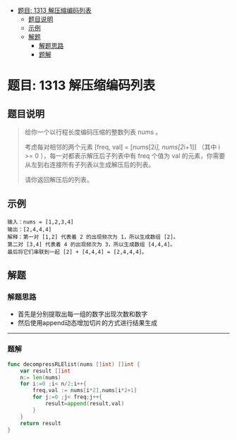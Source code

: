 * [题目: 1313 解压缩编码列表](#%E9%A2%98%E7%9B%AE-1313-%E8%A7%A3%E5%8E%8B%E7%BC%A9%E7%BC%96%E7%A0%81%E5%88%97%E8%A1%A8)
  * [题目说明](#%E9%A2%98%E7%9B%AE%E8%AF%B4%E6%98%8E)
  * [示例](#%E7%A4%BA%E4%BE%8B)
  * [解题](#%E8%A7%A3%E9%A2%98)
    * [解题思路](#%E8%A7%A3%E9%A2%98%E6%80%9D%E8%B7%AF)
    * [题解](#%E9%A2%98%E8%A7%A3)



# 题目: 1313 解压缩编码列表



## 题目说明

> 给你一个以行程长度编码压缩的整数列表 nums 。
>
> 考虑每对相邻的两个元素 [freq, val] = [nums[2*i], nums[2*i+1]] （其中 i >= 0 ），每一对都表示解压后子列表中有 freq 个值为 val 的元素，你需要从左到右连接所有子列表以生成解压后的列表。
>
> 请你返回解压后的列表。
>
> 



## 示例



```
输入：nums = [1,2,3,4]
输出：[2,4,4,4]
解释：第一对 [1,2] 代表着 2 的出现频次为 1，所以生成数组 [2]。
第二对 [3,4] 代表着 4 的出现频次为 3，所以生成数组 [4,4,4]。
最后将它们串联到一起 [2] + [4,4,4] = [2,4,4,4]。

```



## 解题



### 解题思路

* 首先是分别提取出每一组的数字出现次数和数字
* 然后使用append动态增加切片的方式进行结果生成



***

### 题解

```go
func decompressRLElist(nums []int) []int {
    var result []int 
    n:= len(nums)
    for i:=0 ;i< n/2;i++{
        freq,val := nums[i*2],nums[i*2+1]
        for j:=0 ;j< freq;j++{
            result=append(result,val)
        }
    }
    return result
}
```

